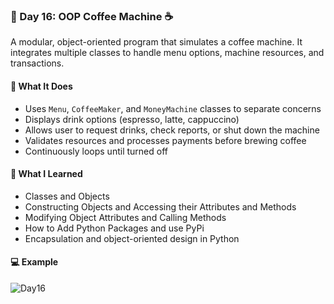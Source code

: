 ### 📅 Day 16: OOP Coffee Machine ☕

A modular, object-oriented program that simulates a coffee machine. It integrates multiple classes to handle menu options, machine resources, and transactions.

#### 🧠 What It Does
- Uses `Menu`, `CoffeeMaker`, and `MoneyMachine` classes to separate concerns  
- Displays drink options (espresso, latte, cappuccino)  
- Allows user to request drinks, check reports, or shut down the machine  
- Validates resources and processes payments before brewing coffee  
- Continuously loops until turned off

#### 📝 What I Learned
- Classes and Objects  
- Constructing Objects and Accessing their Attributes and Methods  
- Modifying Object Attributes and Calling Methods  
- How to Add Python Packages and use PyPi  
- Encapsulation and object-oriented design in Python

#### 💻 Example
![Day16](https://github.com/user-attachments/assets/00b97a78-b8e5-45f5-be8d-1a082f3bc80c)
